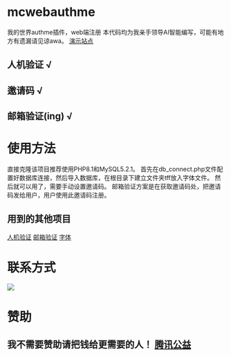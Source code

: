 # mcwebauthme
我的世界authme插件，web端注册
本代码均为我亲手领导AI智能编写，可能有地方有遗漏请见谅awa。
<a href='mc.hmis25565.asia'>演示站点</a>
## 人机验证 √
## 邀请码   √
## 邮箱验证(ing) √
# 使用方法
直接克隆该项目推荐使用PHP8.1和MySQL5.2.1。
首先在db_connect.php文件配置好数据库连接，然后导入数据库，在根目录下建立文件夹tff放入字体文件。
然后就可以用了，需要手动设置邀请码。 邮箱验证方案是在获取邀请码处，把邀请码发给用户，用户使用此邀请码注册。
## 用到的其他项目
<a href='https://github.com/plbin97/Antiboter-php-html-Chinese'>人机验证</a>
<a href='https://github.com/PHPMailer/PHPMailer'>邮箱验证</a>
<a href='https://modi.jpn.org/font_kurobara-gothic.php'>字体</a>
# 联系方式
<h> <a target="_blank" href="http://mail.qq.com/cgi-bin/qm_share?t=qm_mailme&email=xfb19Pbw9-L19vGFtLTrpqqo" style="text-decoration:none;"><img src="http://rescdn.qqmail.com/zh_CN/htmledition/images/function/qm_open/ico_mailme_02.png"/></a> </h>
# 赞助
## 我不需要赞助请把钱给更需要的人！ <a href='https://gongyi.qq.com/succor/project_list.htm'>腾讯公益</a>
